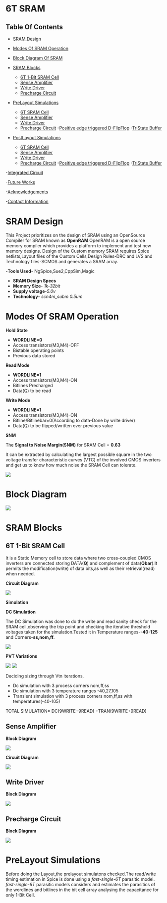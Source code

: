 # 6T SRAM

## Table Of Contents
- [SRAM Design](https://github.com/satabdi25-2000/vlsilabSRAM#sram-design)
- [Modes Of SRAM Operation](https://github.com/satabdi25-2000/vlsilabSRAM#modes-of-sram-operation)
- [Block Diagram Of SRAM](https://github.com/satabdi25-2000/vlsilabSRAM#block-diagram-of-sram)
- [SRAM Blocks](https://github.com/satabdi25-2000/vlsilabSRAM#sram-blocks)
  - [6T 1-Bit SRAM Cell](https://github.com/satabdi25-2000/vlsilabSRAM#6T-1-Bit-SRAM-Cell)
  - [Sense Amplifier](https://github.com/satabdi25-2000/vlsilabSRAM#sense-amplifier)
  - [Write Driver](https://github.com/satabdi25-2000/vlsilabSRAM#write-driver)
  - [Precharge Circuit](https://github.com/satabdi25-2000/vlsilabSRAM#precharge-circuit)

- [PreLayout Simulations](https://github.com/satabdi25-2000/vlsilabSRAM#PreLayout-Simulations)
   - [6T SRAM Cell](https://github.com/satabdi25-2000/vlsilabSRAM#6t-sram-cell)
  - [Sense Amplifier](https://github.com/satabdi25-2000/vlsilabSRAM#sense-amplifier)
  - [Write Driver](https://github.com/satabdi25-2000/vlsilabSRAM#write-driver)
  - [Precharge Circuit](https://github.com/satabdi25-2000/vlsilabSRAM#prechrage-circuit)
  -[Positive edge triggered D-FlipFlop](https://github.com/satabdi25-2000/vlsilabSRAM#Positive-edge-triggered-D--FlipFlop)
  -[TriState Buffer](https://github.com/satabdi25-2000/vlsilabSRAM#TriState-Buffer)


- [PostLayout Simulations](https://github.com/satabdi25-2000/vlsilabSRAM#PostLayout-Simulations)
  - [6T SRAM Cell](https://github.com/satabdi25-2000/vlsilabSRAM#6t-sram-cell)
  - [Sense Amplifier](https://github.com/satabdi25-2000/vlsilabSRAM#sense-amplifier)
  - [Write Driver](https://github.com/satabdi25-2000/vlsilabSRAM#write-driver)
  - [Precharge Circuit](https://github.com/satabdi25-2000/vlsilabSRAM#prechrage-circuit)
  -[Positive edge triggered D-FlipFlop](https://github.com/satabdi25-2000/vlsilabSRAM#Positive-edge-triggered-D--FlipFlop)
  -[TriState Buffer](https://github.com/satabdi25-2000/vlsilabSRAM#TriState-Buffer)

-[Integrated Circuit](https://github.com/satabdi25-2000/vlsilabSRAM#Integrated-Circuit)

-[Future Works](https://github.com/satabdi25-2000/vlsilabSRAM#Future-Works)

-[Acknowledgements](https://github.com/satabdi25-2000/vlsilabSRAM#Acknowledgements)

-[Contact Information](https://github.com/satabdi25-2000/vlsilabSRAM#Contact-Information)






# SRAM Design
This Project prioritizes on the design of SRAM using an OpenSource Compiler for SRAM known as **OpenRAM**.OpenRAM is a open source memory compiler which provides a platform to implement and test new memory designs. Design of the Custom memory SRAM requires Spice netlists,Layout files of the Custom Cells,Design Rules-DRC and LVS and Technology files-SCMOS and generates a SRAM array.

-**Tools Used**- NgSpice,Sue2,CppSim,Magic
- **SRAM Design Specs** 
- **Memory Size**- *1k-32bit* 
- **Supply voltage**-*5.0v* 
- **Technology**- *scn4m_subm 0.5um*


# Modes Of SRAM Operation
 
 **Hold State**

- **WORDLINE=0** 
- Access transistors(M3,M4)-OFF
- Bistable operating points
- Previous data stored
 
 **Read Mode**
 
- **WORDLINE=1**
- Access transistors(M3,M4)-ON
- Bitlines Precharged
- Data(Q) to be read
 
 **Write Mode**
 
- **WORDLINE=1**
- Access transistors(M3,M4)-ON
- Bitline/Bitlinebar=0(According to data-Done by write driver)
- Data(Q) to be flipped/written over previous value
 
 **SNM**

The **Signal to Noise Margin(SNM)** for SRAM Cell = **0.63** 

It can be extracted by calculating the largest possible square in the two voltage transfer characteristic curves (VTC) of the involved CMOS inverters and get us to know how much noise the SRAM Cell can tolerate.

 
 ![](https://github.com/satabdi25-2000/vlsilabSRAM/blob/master/Simulation/SNM6T.png)
 
 
 
 
 
 
 
 # Block Diagram
![](https://github.com/satabdi25-2000/vlsilabSRAM/blob/master/BlockDiagram/SRAM.png)







# SRAM Blocks

## 6T 1-Bit SRAM Cell

It is a Static Memory cell to store data where two cross-coupled CMOS inverters are connected storing DATA(**Q**) and complement of data(**Qbar**).It permits the modification(write) of data bits,as well as their retrieval(read) when needed.

**Circuit Diagram**

![](https://github.com/satabdi25-2000/vlsilabSRAM/blob/master/CircuitDiagram/6TSRAM.png)

**Simulation**

**DC Simulation**

The DC Simulation was done to do the write and read sanity check for the SRAM cell,observing the trip point and checking the iterative threshold voltages taken for the simulation.Tested it in Temperature ranges-**-40-125** and Corners-**ss,nom,ff**.

![](https://github.com/satabdi25-2000/vlsilabSRAM/blob/master/Simulation/DCsimulation.png)


**PVT Variations**

![](https://github.com/satabdi25-2000/vlsilabSRAM/blob/master/BlockDiagram/PVT1.png)
![](https://github.com/satabdi25-2000/vlsilabSRAM/blob/master/BlockDiagram/PVT2.png)

Deciding sizing through Vtn iterations,
- Dc simulation with 3 process corners nom,ff,ss 
- Dc simulation with 3 temperature ranges -40,27,105
- Transient simulation with 3 process corners nom,ff,ss with temperatures(-40-105)

TOTAL SIMULATION= DC(9WRITE+9READ) +TRAN(9WRITE+9READ)



## Sense Amplifier

**Block Diagram**

![](https://github.com/satabdi25-2000/vlsilabSRAM/blob/master/BlockDiagram/SENSEAMPLIFIER.png)


**Circuit Diagram**

![](https://github.com/satabdi25-2000/vlsilabSRAM/blob/master/CircuitDiagram/SenseAmplifier.png)


## Write Driver

**Block Diagram**

![](https://github.com/satabdi25-2000/vlsilabSRAM/blob/master/BlockDiagram/WRITEDRIVER.png)



## Precharge Circuit

**Block Diagram**

![](https://github.com/satabdi25-2000/vlsilabSRAM/blob/master/BlockDiagram/PRECHARGECELL.png)



# PreLayout Simulations

Before doing the Layout,the prelayout simulatons checked.The read/write timing estimation in Spice is done using a *fast-single-6T* parasitic model.
*fast-single-6T* parasitic models considers and estimates the parasitics of the wordlines and bitlines in the bit cell array analysing the capacitance for only 1-Bit Cell.



